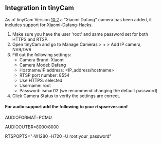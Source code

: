 ## Integration in tinyCam
As of tinyCam Version [10.2](https://tinycammonitor.com/changelog.html) a "Xiaomi Dafang" camera has been added, it
includes support for Xiaomi-Dafang-Hacks.

1. Make sure you have the user 'root' and same password set for both HTTPS and RTSP.
2. Open tinyCam and go to Manage Cameras > + > Add IP camera, NVR/DVR
3. Fill out the following settings:
   * Camera Brand: Xiaomi
   * Camera Model: Dafang
   * Hostname/IP address: <IP_address/hostname>
   * RTSP port number: 8554
   * Use HTTPS: selected
   * Username: root
   * Password: ismart12 (we recommend changing the default password)
4. Click Camera Status to verify the settings are correct.
  
#### For audio support add the following to your rtspserver.conf

AUDIOFORMAT=PCMU

AUDIOOUTBR=8000:8000

RTSPOPTS="-W1280 -H720 -U root:your_password"

